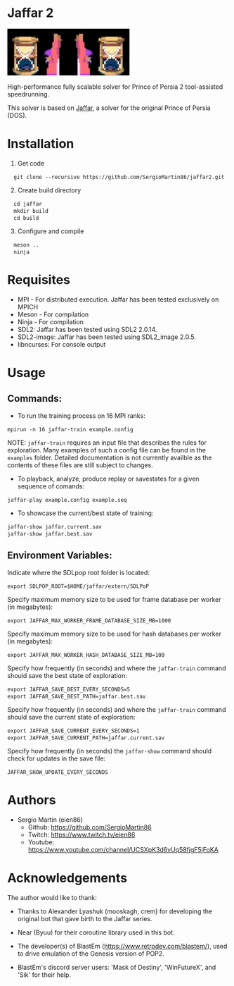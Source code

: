 # Jaffar 2

![](jaffar2.png)

High-performance fully scalable solver for Prince of Persia 2 tool-assisted speedrunning.  

This solver is based on [Jaffar](https://github.com/SergioMartin86/jaffar), a solver for the original Prince of Persia (DOS).

Installation
===============

1) Get code

 
```
  git clone --recursive https://github.com/SergioMartin86/jaffar2.git
```
  
2) Create build directory


```
  cd jaffar
  mkdir build
  cd build
```

3) Configure and compile

```
  meson ..
  ninja
```
  
Requisites
============


- MPI - For distributed execution. Jaffar has been tested exclusively on MPICH
- Meson - For compilation
- Ninja - For compilation
- SDL2: Jaffar has been tested using SDL2 2.0.14. 
- SDL2-image: Jaffar has been tested using SDL2_image 2.0.5.
- libncurses: For console output

Usage
=========

Commands:
-----------

+ To run the training process on 16 MPI ranks:

```
mpirun -n 16 jaffar-train example.config 
```


NOTE: `jaffar-train` requires an input file that describes the rules for exploration. Many examples of such a config file can be found in the `examples` folder. Detailed documentation is not currently availble as the contents of these files are still subject to changes.


+ To playback, analyze, produce replay or savestates for a given sequence of comands:

```
jaffar-play example.config example.seq 
```

+ To showcase the current/best state of training:

```
jaffar-show jaffar.current.sav
jaffar-show jaffar.best.sav  
```

Environment Variables:
------------------------

Indicate where the SDLpop root folder is located:

```
export SDLPOP_ROOT=$HOME/jaffar/extern/SDLPoP
```

Specify maximum memory size to be used for frame database per worker (in megabytes): 

```
export JAFFAR_MAX_WORKER_FRAME_DATABASE_SIZE_MB=1000
```

Specify maximum memory size to be used for hash databases per worker (in megabytes):

```
export JAFFAR_MAX_WORKER_HASH_DATABASE_SIZE_MB=100
```

Specify how frequently (in seconds) and where the `jaffar-train` command should save the best state of exploration:

```
export JAFFAR_SAVE_BEST_EVERY_SECONDS=5
export JAFFAR_SAVE_BEST_PATH=jaffar.best.sav
```

Specify how frequently (in seconds) and where the `jaffar-train` command should save the current state of exploration:

```
export JAFFAR_SAVE_CURRENT_EVERY_SECONDS=1
export JAFFAR_SAVE_CURRENT_PATH=jaffar.current.sav
```

Specify how frequently (in seconds) the `jaffar-show` command should check for updates in the save file:

```
JAFFAR_SHOW_UPDATE_EVERY_SECONDS
```

Authors
=============

- Sergio Martin (eien86)
  + Github: https://github.com/SergioMartin86
  + Twitch: https://www.twitch.tv/eien86
  + Youtube: https://www.youtube.com/channel/UCSXpK3d6vUq58fjgF5jFoKA

Acknowledgements
=================

The author would like to thank:

+ Thanks to Alexander Lyashuk (mooskagh, crem) for developing the original bot that gave birth to the Jaffar series. 

+ Near (Byuu) for their coroutine library used in this bot.

+ The developer(s) of BlastEm (https://www.retrodev.com/blastem/), used to drive emulation of the Genesis version of POP2. 

+ BlastEm's discord server users: 'Mask of Destiny', 'WinFutureX', and 'Sik' for their help.
